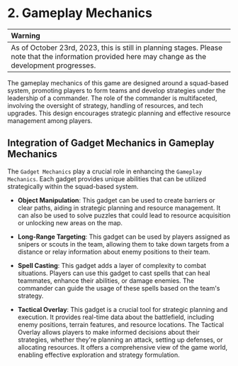 # 2. Gameplay Mechanics

| Warning |
|:------------------|
| As of October 23rd, 2023, this is still in planning stages. Please note that the information provided here may change as the development progresses. |

The gameplay mechanics of this game are designed around a squad-based system, promoting players to form teams and develop strategies under the leadership of a commander. The role of the commander is multifaceted, involving the oversight of strategy, handling of resources, and tech upgrades. This design encourages strategic planning and effective resource management among players.

## Integration of Gadget Mechanics in Gameplay Mechanics

The `Gadget Mechanics` play a crucial role in enhancing the `Gameplay Mechanics`. Each gadget provides unique abilities that can be utilized strategically within the squad-based system.

- **Object Manipulation**: This gadget can be used to create barriers or clear paths, aiding in strategic planning and resource management. It can also be used to solve puzzles that could lead to resource acquisition or unlocking new areas on the map.

- **Long-Range Targeting**: This gadget can be used by players assigned as snipers or scouts in the team, allowing them to take down targets from a distance or relay information about enemy positions to their team.

- **Spell Casting**: This gadget adds a layer of complexity to combat situations. Players can use this gadget to cast spells that can heal teammates, enhance their abilities, or damage enemies. The commander can guide the usage of these spells based on the team's strategy.

- **Tactical Overlay**: This gadget is a crucial tool for strategic planning and execution. It provides real-time data about the battlefield, including enemy positions, terrain features, and resource locations. The Tactical Overlay allows players to make informed decisions about their strategies, whether they're planning an attack, setting up defenses, or allocating resources. It offers a comprehensive view of the game world, enabling effective exploration and strategy formulation.